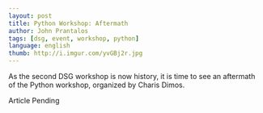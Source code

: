 ```yaml
---
layout: post
title: Python Workshop: Aftermath
author: John Prantalos
tags: [dsg, event, workshop, python]
language: english
thumb: http://i.imgur.com/yvGBj2r.jpg
---
```

As the second DSG workshop is now history, it is time to see an aftermath of
the Python workshop, organized by Charis Dimos.

Article Pending
